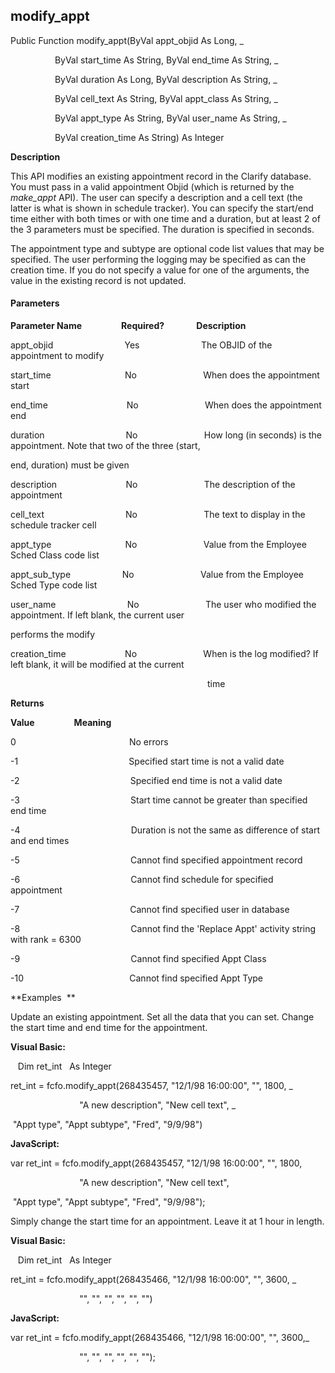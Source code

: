 modify_appt
-----------

Public Function modify_appt(ByVal appt_objid As Long, _

                  ByVal start_time As String, ByVal end_time As String, _

                  ByVal duration As Long, ByVal description As String, _

                  ByVal cell_text As String, ByVal appt_class As String, _

                  ByVal appt_type As String, ByVal user_name As String, _

                  ByVal creation_time As String) As Integer

**Description**

This API modifies an existing appointment record in the Clarify database. You must pass in a valid appointment Objid (which is returned by the _make_appt_ API). The user can specify a description and a cell text (the latter is what is shown in schedule tracker). You can specify the start/end time either with both times or with one time and a duration, but at least 2 of the 3 parameters must be specified. The duration is specified in seconds.

The appointment type and subtype are optional code list values that may be specified. The user performing the logging may be specified as can the creation time. If you do not specify a value for one of the arguments, the value in the existing record is not updated.

#### Parameters
**Parameter Name**                **Required?**             **Description**

appt_objid                             Yes                         The OBJID of the appointment to modify

start_time                              No                           When does the appointment start

end_time                                No                           When does the appointment end

duration                                 No                           How long (in seconds) is the appointment. Note that two of the three (start,             

end, duration) must be given

description                            No                           The description of the appointment

cell_text                                 No                           The text to display in the schedule tracker cell

appt_type                              No                           Value from the Employee Sched Class code list

appt_sub_type                     No                           Value from the Employee Sched Type code list

user_name                             No                           The user who modified the appointment. If left blank, the current user

performs the modify

creation_time                        No                           When is the log modified? If left blank, it will be modified at the current

                                                                                time

**Returns**

**Value**                **Meaning**

0                                              No errors

-1                                             Specified start time is not a valid date

-2                                             Specified end time is not a valid date

-3                                             Start time cannot be greater than specified end time

-4                                             Duration is not the same as difference of start and end times

-5                                             Cannot find specified appointment record

-6                                             Cannot find schedule for specified appointment

-7                                             Cannot find specified user in database

-8                                             Cannot find the 'Replace Appt' activity string with rank = 6300

-9                                             Cannot find specified Appt Class

-10                                           Cannot find specified Appt Type

**Examples  **

 Update an existing appointment. Set all the data that you can set. Change the start time and end time for the appointment.

**Visual Basic:**

   Dim ret_int   As Integer

ret_int = fcfo.modify_appt(268435457, "12/1/98 16:00:00", "", 1800, _

                            "A new description", "New cell text", _

 "Appt type", "Appt subtype", "Fred", "9/9/98")

**JavaScript:**

var ret_int = fcfo.modify_appt(268435457, "12/1/98 16:00:00", "", 1800,

                            "A new description", "New cell text",

 "Appt type", "Appt subtype", "Fred", "9/9/98");

 Simply change the start time for an appointment. Leave it at 1 hour in length.

**Visual Basic:**

   Dim ret_int   As Integer

ret_int = fcfo.modify_appt(268435466, "12/1/98 16:00:00", "", 3600, _

                            "", "", "", "", "", "")

**JavaScript:**

var ret_int = fcfo.modify_appt(268435466, "12/1/98 16:00:00", "", 3600,_

                            "", "", "", "", "", "");